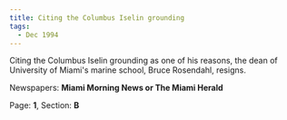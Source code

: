 ```yaml
---  
title: Citing the Columbus Iselin grounding  
tags:  
  - Dec 1994  
---  
```

  
Citing the Columbus Iselin grounding as one of his reasons, the dean of University of Miami's marine school, Bruce Rosendahl, resigns.  
  
Newspapers: **Miami Morning News or The Miami Herald**  
  
Page: **1**, Section: **B** 
